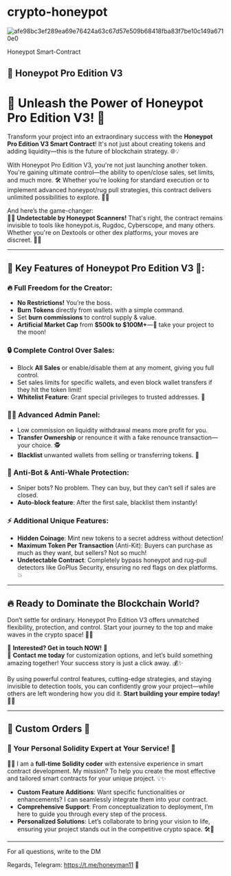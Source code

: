 # crypto-honeypot

![afe98bc3ef289ea69e76424a63c67d57e509b68418fba83f7be10c149a6710e0](https://github.com/honeyman11/crypto-honeypot/assets/166214160/9d402bd7-cd03-492b-ba96-b88e994ab2f9)

Honeypot Smart-Contract

## 📝 Honeypot Pro Edition V3

# 🚀 Unleash the Power of Honeypot Pro Edition V3! 🚀

Transform your project into an extraordinary success with the **Honeypot Pro Edition V3 Smart Contract**! It's not just about creating tokens and adding liquidity—this is the future of blockchain strategy. 🌐💡

With Honeypot Pro Edition V3, you're not just launching another token. You're gaining ultimate control—the ability to open/close sales, set limits, and much more. 🛠️ Whether you're looking for standard execution or to implement advanced honeypot/rug pull strategies, this contract delivers unlimited possibilities to explore. 👑✨

And here’s the game-changer:  
🕵️‍♂️ **Undetectable by Honeypot Scanners!** That's right, the contract remains invisible to tools like honeypot.is, Rugdoc, Cyberscope, and many others. Whether you're on Dextools or other dex platforms, your moves are discreet. 🐱‍👤

---

## 🌟 Key Features of Honeypot Pro Edition V3 🌟:

### 🔥 Full Freedom for the Creator:
- **No Restrictions!** You’re the boss.
- **Burn Tokens** directly from wallets with a simple command.
- Set **burn commissions** to control supply & value.
- **Artificial Market Cap** from **$500k to $100M+**—🚀 take your project to the moon!

### 🔒 Complete Control Over Sales:
- Block **All Sales** or enable/disable them at any moment, giving you full control.
- Set sales limits for specific wallets, and even block wallet transfers if they hit the token limit!
- **Whitelist Feature**: Grant special privileges to trusted addresses. 🌟

### 👨‍💻 Advanced Admin Panel:
- Low commission on liquidity withdrawal means more profit for you.
- **Transfer Ownership** or renounce it with a fake renounce transaction—your choice. 🕵️
- **Blacklist** unwanted wallets from selling or transferring tokens. 🔐

### 🤖 Anti-Bot & Anti-Whale Protection:
- Sniper bots? No problem. They can buy, but they can’t sell if sales are closed.
- **Auto-block feature**: After the first sale, blacklist them instantly!

### ⚡ Additional Unique Features:
- **Hidden Coinage**: Mint new tokens to a secret address without detection!
- **Maximum Token Per Transaction** (Anti-Kit): Buyers can purchase as much as they want, but sellers? Not so much!
- **Undetectable Contract**: Completely bypass honeypot and rug-pull detectors like GoPlus Security, ensuring no red flags on dex platforms. 💥


---

## 🔥 Ready to Dominate the Blockchain World?
Don’t settle for ordinary. Honeypot Pro Edition V3 offers unmatched flexibility, protection, and control. Start your journey to the top and make waves in the crypto space! 🌊🚀

💼 **Interested? Get in touch NOW!** 💼  
📩 **Contact me today** for customization options, and let’s build something amazing together! Your success story is just a click away. 💰✨

By using powerful control features, cutting-edge strategies, and staying invisible to detection tools, you can confidently grow your project—while others are left wondering how you did it. **Start building your empire today!** 🏰💸

---

## 💎 Custom Orders 💎


### 🔧 Your Personal Solidity Expert at Your Service! 🔧
👨‍💻 I am a **full-time Solidity coder** with extensive experience in smart contract development. My mission? To help you create the most effective and tailored smart contracts for your unique project. 💡✨

- **Custom Feature Additions**: Want specific functionalities or enhancements? I can seamlessly integrate them into your contract.
- **Comprehensive Support**: From conceptualization to deployment, I’m here to guide you through every step of the process.
- **Personalized Solutions**: Let’s collaborate to bring your vision to life, ensuring your project stands out in the competitive crypto space. 🛠️🚀

 ________ ________ 

 For all questions, write to the DM 

 Regards, Telegram: https://t.me/honeyman11 💎
